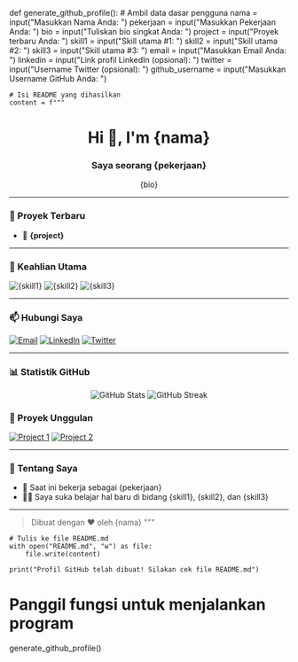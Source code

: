 def generate_github_profile():
    # Ambil data dasar pengguna
    nama = input("Masukkan Nama Anda: ")
    pekerjaan = input("Masukkan Pekerjaan Anda: ")
    bio = input("Tuliskan bio singkat Anda: ")
    project = input("Proyek terbaru Anda: ")
    skill1 = input("Skill utama #1: ")
    skill2 = input("Skill utama #2: ")
    skill3 = input("Skill utama #3: ")
    email = input("Masukkan Email Anda: ")
    linkedin = input("Link profil LinkedIn (opsional): ")
    twitter = input("Username Twitter (opsional): ")
    github_username = input("Masukkan Username GitHub Anda: ")

    # Isi README yang dihasilkan
    content = f"""
<h1 align="center">Hi 👋, I'm {nama}</h1>
<h3 align="center">Saya seorang {pekerjaan}</h3>

<p align="center">{bio}</p>

---

### 🔭 Proyek Terbaru
- 🌟 **{project}**

---

### 🚀 Keahlian Utama
![{skill1}](https://img.shields.io/badge/-{skill1}-blue?style=for-the-badge)
![{skill2}](https://img.shields.io/badge/-{skill2}-blue?style=for-the-badge)
![{skill3}](https://img.shields.io/badge/-{skill3}-blue?style=for-the-badge)

---

### 📫 Hubungi Saya
<p align="left">
  <a href="mailto:{email}"><img src="https://img.shields.io/badge/Email-D14836?style=for-the-badge&logo=gmail&logoColor=white" alt="Email"></a>
  <a href="https://linkedin.com/in/{linkedin}"><img src="https://img.shields.io/badge/LinkedIn-0077B5?style=for-the-badge&logo=linkedin&logoColor=white" alt="LinkedIn"></a>
  <a href="https://twitter.com/{twitter}"><img src="https://img.shields.io/badge/Twitter-1DA1F2?style=for-the-badge&logo=twitter&logoColor=white" alt="Twitter"></a>
</p>

---

### 📊 Statistik GitHub
<p align="center">
  <img src="https://github-readme-stats.vercel.app/api?username={github_username}&show_icons=true&theme=radical" alt="GitHub Stats" />
  <img src="https://github-readme-streak-stats.herokuapp.com/?user={github_username}&theme=radical" alt="GitHub Streak" />
</p>

### 🌟 Proyek Unggulan
<p align="left">
  <a href="https://github.com/{github_username}/repository1"><img src="https://github-readme-stats.vercel.app/api/pin/?username={github_username}&repo=repository1&theme=radical" alt="Project 1" /></a>
  <a href="https://github.com/{github_username}/repository2"><img src="https://github-readme-stats.vercel.app/api/pin/?username={github_username}&repo=repository2&theme=radical" alt="Project 2" /></a>
</p>

---

### 💬 Tentang Saya
- 💼 Saat ini bekerja sebagai {pekerjaan}
- 👨‍💻 Saya suka belajar hal baru di bidang {skill1}, {skill2}, dan {skill3}

---

> Dibuat dengan ❤️ oleh {nama}
    """

    # Tulis ke file README.md
    with open("README.md", "w") as file:
        file.write(content)

    print("Profil GitHub telah dibuat! Silakan cek file README.md")

# Panggil fungsi untuk menjalankan program
generate_github_profile()
